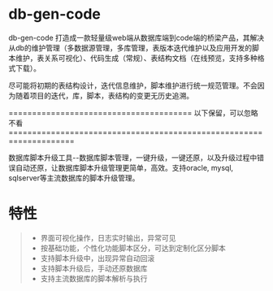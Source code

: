# db-gen-code

db-gen-code 打造成一款轻量级web端从数据库端到code端的桥梁产品，其解决从db的维护管理（多数据源管理，多库管理，表版本迭代维护以及应用开发的脚本维护，表关系可视化）、代码生成（常规）、表结构文档（在线预览，支持多种格式下载）。

尽可能将初期的表结构设计，迭代信息维护，脚本维护进行统一规范管理。不会因为随着项目的迭代，库，脚本，表结构的变更无历史追溯。

======================================= 以下保留，可以忽略不看 ====================================================================

数据库脚本升级工具--数据库脚本管理，一键升级，一键还原，以及升级过程中错误自动还原，让数据库脚本升级管理更简单，高效。支持oracle, mysql, sqlserver等主流数据库的脚本升级管理。

# 特性
>* 界面可视化操作，日志实时输出，异常可见
>* 按基础功能，个性化功能脚本区分，可达到定制化区分脚本
>* 支持脚本升级中，出现异常自动回滚
>* 支持脚本升级后，手动还原数据库
>* 支持主流数据库的脚本解析与执行

